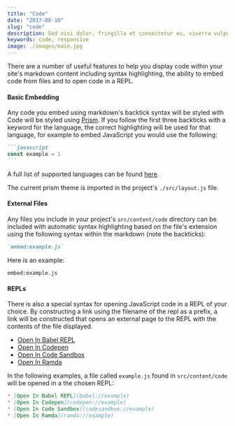 ```yaml
---
title: "Code"
date: "2017-08-10"
slug: "code"
description: Sed nisi dolor, fringilla et consectetur eu, viverra vulputate felis. Ut est ex, ornare vitae dictum quis, egestas et est. Nam rhoncus purus eu justo feugiat, a venenatis enim ultricies. Mauris tristique elementum leo a viverra. Ut placerat, ex nec vestibulum iaculis, nibh ante sollicitudin elit, non aliquet nunc neque ac sapien. Aenean iaculis vulputate facilisis. Suspendisse elit purus, iaculis.
keywords: code, responsive
image: ./images/main.jpg
---
```


There are a number of useful features to help you display code within your
site's markdown content including syntax highlighting, the ability to embed code
from files and to open code in a REPL.

#### Basic Embedding

Any code you embed using markdown's backtick syntax will be styled with Code
will be styled using [Prism](http://prismjs.com/). If you follow the first three
backticks with a keyword for the language, the correct highlighting will be used
for that language, for example to embed JavaScript you would use the following:

````markdown
```javascript
const example = 1
```
````

A full list of supported languages can be found
[here](http://prismjs.com/#languages-list).

The current prism theme is imported in the project's `./src/layout.js` file.

#### External Files

Any files you include in your project's `src/content/code` directory can be
included with automatic syntax highlighting based on the file's extension using
the following syntax within the markdown (note the backticks):

```markdown
`embed:example.js`
```

Here is an example:

`embed:example.js`

#### REPLs

There is also a special syntax for opening JavaScript code in a REPL of your
choice. By constructing a link using the filename of the repl as a prefix, a
link will be constructed that opens an external page to the REPL with the
contents of the file displayed.

* [Open In Babel REPL](babel://example)
* [Open In Codepen](codepen://example)
* [Open In Code Sandbox](codesandbox://example)
* [Open In Ramda](ramda://example)

In the following examples, a file called `example.js` found in
`src/content/code` will be opened in a the chosen REPL:

```markdown
* [Open In Babel REPL](babel://example)
* [Open In Codepen](codepen://example)
* [Open In Code Sandbox](codesandbox://example)
* [Open In Ramda](ramda://example)
```
